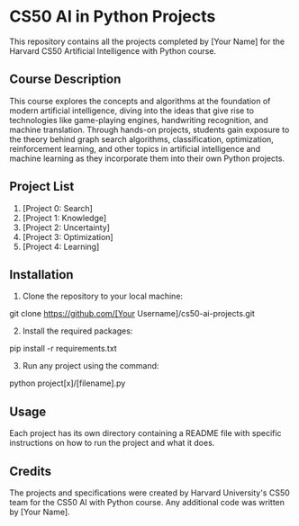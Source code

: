 # CS50 AI in Python Projects

This repository contains all the projects completed by [Your Name] for the Harvard CS50 Artificial Intelligence with Python course.

## Course Description

This course explores the concepts and algorithms at the foundation of modern artificial intelligence, diving into the ideas that give rise to technologies like game-playing engines, handwriting recognition, and machine translation. Through hands-on projects, students gain exposure to the theory behind graph search algorithms, classification, optimization, reinforcement learning, and other topics in artificial intelligence and machine learning as they incorporate them into their own Python projects.

## Project List

1. [Project 0: Search]
2. [Project 1: Knowledge]
3. [Project 2: Uncertainty]
4. [Project 3: Optimization]
5. [Project 4: Learning]

## Installation

1. Clone the repository to your local machine:

git clone https://github.com/[Your Username]/cs50-ai-projects.git

2. Install the required packages:

pip install -r requirements.txt

3. Run any project using the command:

python project[x]/[filename].py

## Usage

Each project has its own directory containing a README file with specific instructions on how to run the project and what it does.

## Credits

The projects and specifications were created by Harvard University's CS50 team for the CS50 AI with Python course. Any additional code was written by [Your Name].


